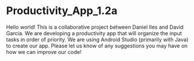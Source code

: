 # Productivity_App_1.2a


Hello world! This is a collaborative project between Daniel Iles and David Garcia. We are developing a productivity app that will organize the input tasks in order of priority. We are using Android Studio (primarily with Java) to create our app. Please let us know of any suggestions you may have on how we can improve our code!
